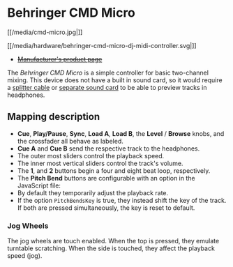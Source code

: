 # Behringer CMD Micro

[[/media/cmd-micro.jpg|]]

[[/media/hardware/behringer-cmd-micro-dj-midi-controller.svg|]]

  - ~~[Manufacturer's product
    page](https://www.music-group.com/Categories/Behringer/Computer-Audio/DJ-Controllers/CMD-MICRO/p/P0AJR/)~~

The *Behringer CMD Micro* is a simple controller for basic two-channel
mixing. This device does not have a built in sound card, so it would
require a [splitter cable](hardware%20compatibility#splitter%20cables)
or [separate sound card](hardware%20compatibility#usb%20sound%20cards)
to be able to preview tracks in headphones.

## Mapping description

  - **Cue**, **Play/Pause**, **Sync**, **Load A**, **Load B**, the
    **Level** / **Browse** knobs, and the crossfader all behave as
    labeled.
  - **Cue A** and **Cue B** send the respective track to the headphones.
  - The outer most sliders control the playback speed.
  - The inner most vertical sliders control the track's volume.
  - The **1**, and **2** buttons begin a four and eight beat loop,
    respectively.
  - The **Pitch Bend** buttons are configurable with an option in the
    JavaScript file:
  - By default they temporarily adjust the playback rate.
  - If the option `PitchBendsKey` is true, they instead shift the key of
    the track. If both are pressed simultaneously, the key is reset to
    default.

### Jog Wheels

The jog wheels are touch enabled. When the top is pressed, they emulate
turntable scratching. When the side is touched, they affect the playback
speed (jog).
